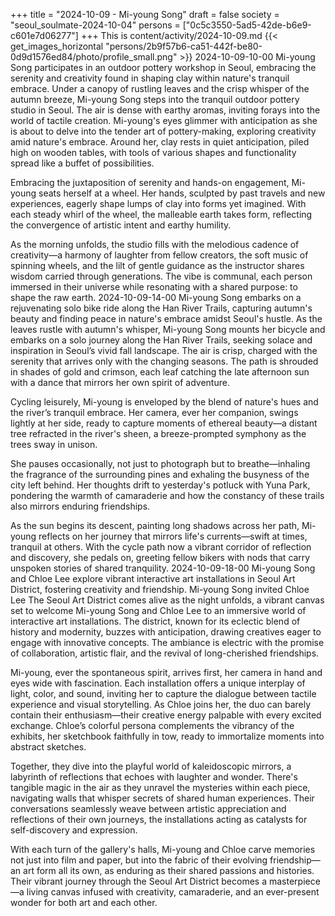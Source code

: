 +++
title = "2024-10-09 - Mi-young Song"
draft = false
society = "seoul_soulmate-2024-10-04"
persons = ["0c5c3550-5ad5-42de-b6e9-c601e7d06277"]
+++
This is content/activity/2024-10-09.md
{{< get_images_horizontal "persons/2b9f57b6-ca51-442f-be80-0d9d1576ed84/photo/profile_small.png" >}}
2024-10-09-10-00
Mi-young Song participates in an outdoor pottery workshop in Seoul, embracing the serenity and creativity found in shaping clay within nature's tranquil embrace.
Under a canopy of rustling leaves and the crisp whisper of the autumn breeze, Mi-young Song steps into the tranquil outdoor pottery studio in Seoul. The air is dense with earthy aromas, inviting forays into the world of tactile creation. Mi-young's eyes glimmer with anticipation as she is about to delve into the tender art of pottery-making, exploring creativity amid nature's embrace. Around her, clay rests in quiet anticipation, piled high on wooden tables, with tools of various shapes and functionality spread like a buffet of possibilities. 

Embracing the juxtaposition of serenity and hands-on engagement, Mi-young seats herself at a wheel. Her hands, sculpted by past travels and new experiences, eagerly shape lumps of clay into forms yet imagined. With each steady whirl of the wheel, the malleable earth takes form, reflecting the convergence of artistic intent and earthy humility.

As the morning unfolds, the studio fills with the melodious cadence of creativity—a harmony of laughter from fellow creators, the soft music of spinning wheels, and the lilt of gentle guidance as the instructor shares wisdom carried through generations. The vibe is communal, each person immersed in their universe while resonating with a shared purpose: to shape the raw earth.
2024-10-09-14-00
Mi-young Song embarks on a rejuvenating solo bike ride along the Han River Trails, capturing autumn's beauty and finding peace in nature's embrace amidst Seoul's hustle.
As the leaves rustle with autumn's whisper, Mi-young Song mounts her bicycle and embarks on a solo journey along the Han River Trails, seeking solace and inspiration in Seoul’s vivid fall landscape. The air is crisp, charged with the serenity that arrives only with the changing seasons. The path is shrouded in shades of gold and crimson, each leaf catching the late afternoon sun with a dance that mirrors her own spirit of adventure.

Cycling leisurely, Mi-young is enveloped by the blend of nature's hues and the river’s tranquil embrace. Her camera, ever her companion, swings lightly at her side, ready to capture moments of ethereal beauty—a distant tree refracted in the river's sheen, a breeze-prompted symphony as the trees sway in unison.

She pauses occasionally, not just to photograph but to breathe—inhaling the fragrance of the surrounding pines and exhaling the busyness of the city left behind. Her thoughts drift to yesterday's potluck with Yuna Park, pondering the warmth of camaraderie and how the constancy of these trails also mirrors enduring friendships.

As the sun begins its descent, painting long shadows across her path, Mi-young reflects on her journey that mirrors life's currents—swift at times, tranquil at others. With the cycle path now a vibrant corridor of reflection and discovery, she pedals on, greeting fellow bikers with nods that carry unspoken stories of shared tranquility.
2024-10-09-18-00
Mi-young Song and Chloe Lee explore vibrant interactive art installations in Seoul Art District, fostering creativity and friendship.
Mi-young Song invited Chloe Lee
The Seoul Art District comes alive as the night unfolds, a vibrant canvas set to welcome Mi-young Song and Chloe Lee to an immersive world of interactive art installations. The district, known for its eclectic blend of history and modernity, buzzes with anticipation, drawing creatives eager to engage with innovative concepts. The ambiance is electric with the promise of collaboration, artistic flair, and the revival of long-cherished friendships.

Mi-young, ever the spontaneous spirit, arrives first, her camera in hand and eyes wide with fascination. Each installation offers a unique interplay of light, color, and sound, inviting her to capture the dialogue between tactile experience and visual storytelling. As Chloe joins her, the duo can barely contain their enthusiasm—their creative energy palpable with every excited exchange. Chloe’s colorful persona complements the vibrancy of the exhibits, her sketchbook faithfully in tow, ready to immortalize moments into abstract sketches.

Together, they dive into the playful world of kaleidoscopic mirrors, a labyrinth of reflections that echoes with laughter and wonder. There's tangible magic in the air as they unravel the mysteries within each piece, navigating walls that whisper secrets of shared human experiences. Their conversations seamlessly weave between artistic appreciation and reflections of their own journeys, the installations acting as catalysts for self-discovery and expression.

With each turn of the gallery's halls, Mi-young and Chloe carve memories not just into film and paper, but into the fabric of their evolving friendship—an art form all its own, as enduring as their shared passions and histories. Their vibrant journey through the Seoul Art District becomes a masterpiece—a living canvas infused with creativity, camaraderie, and an ever-present wonder for both art and each other.
